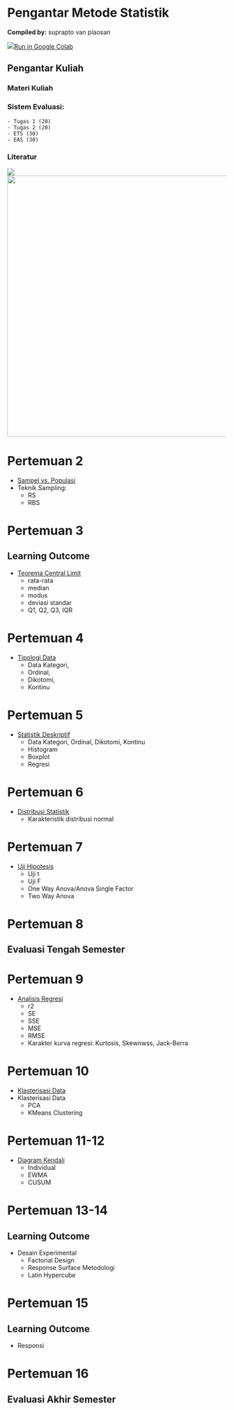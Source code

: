 # Pengantar Metode Statistik

**Compiled by:** suprapto van plaosan

<td><a target="_blank" href="https://colab.research.google.com/github/LearningBox-Suprapto/PengantarMetodeStatistik/blob/master/00_PMS.ipynb"><img src="https://www.tensorflow.org/images/colab_logo_32px.png" />Run in Google Colab</a></td>

## Pengantar Kuliah

### Materi Kuliah
    
### Sistem Evaluasi:
    - Tugas 1 (20)
    - Tugas 2 (20)
    - ETS (30)
    - EAS (30)
    
### Literatur

<img src = 'https://images-na.ssl-images-amazon.com/images/I/41w6BAMUQlL._SX387_BO1,204,203,200_.jpg'>

<img src='https://cf.shopee.co.id/file/2011e8a03b7ceecb8b1ada981fac0cca' width=600>

# Pertemuan 2
- <a href='http://htmlpreview.github.io/?https://github.com/LearningBox-Suprapto/PengantarMetodeStatistik/blob/master/2_sample_populasi.html'>Sampel vs. Populasi</a>
- Teknik Sampling:
    - RS
    - RBS

# Pertemuan 3

## Learning Outcome
- <a href='http://htmlpreview.github.io/?https://github.com/LearningBox-Suprapto/PengantarMetodeStatistik/blob/master/3_central_limit.html'>Teorema Central Limit</a>
    - rata-rata
    - median
    - modus
    - deviasi standar
    - Q1, Q2, Q3, IQR

# Pertemuan 4

- <a href='http://htmlpreview.github.io/?https://github.com/LearningBox-Suprapto/PengantarMetodeStatistik/blob/master/4_tipologi_data.html'>Tipologi Data</a>
    - Data Kategori, 
    - Ordinal, 
    - Dikotomi, 
    - Kontinu

# Pertemuan 5

- <a href='http://htmlpreview.github.io/?https://github.com/LearningBox-Suprapto/PengantarMetodeStatistik/blob/master/5_statistik_deskriptif.html'>Statistik Deskriptif</a> 
    - Data Kategori, Ordinal, Dikotomi, Kontinu
    - Histogram
    - Boxplot
    - Regresi

# Pertemuan 6

- <a href='http://htmlpreview.github.io/?https://github.com/LearningBox-Suprapto/PengantarMetodeStatistik/blob/master/6_distribusi_normal.html'>Distribusi Statistik</a> 
    - Karakteristik distribusi normal

# Pertemuan 7

- <a href='http://htmlpreview.github.io/?https://github.com/LearningBox-Suprapto/PengantarMetodeStatistik/blob/master/7_uji_hipotesis.html'>Uji Hipotesis</a>  
    - Uji t
    - Uji F
    - One Way Anova/Anova Single Factor 
    - Two Way Anova     

# Pertemuan 8

## Evaluasi Tengah Semester

# Pertemuan 9

- <a href='http://htmlpreview.github.io/?https://github.com/LearningBox-Suprapto/PengantarMetodeStatistik/blob/master/9_regresi_linier.html'>Analisis Regresi</a>
    - r2
    - SE
    - SSE 
    - MSE
    - RMSE
    - Karakter kurva regresi: Kurtosis, Skewnwss, Jack-Berra

# Pertemuan 10

- <a href='http://htmlpreview.github.io/?https://github.com/LearningBox-Suprapto/PengantarMetodeStatistik/blob/master/11_klasterisasi_data.html'>Klasterisasi Data</a>
- Klasterisasi Data 
    - PCA
    - KMeans Clustering

# Pertemuan 11-12

- <a href='http://htmlpreview.github.io/?https://github.com/LearningBox-Suprapto/PengantarMetodeStatistik/blob/master/12_diagram_kendali.html'>Diagram Kendali</a>
    - Individual
    - EWMA
    - CUSUM

# Pertemuan 13-14

## Learning Outcome
- Desain Experimental 
    - Factorial Design
    - Response Surface Metodologi
    - Latin Hypercube

# Pertemuan 15

## Learning Outcome
- Responsi

# Pertemuan 16

## Evaluasi Akhir Semester
